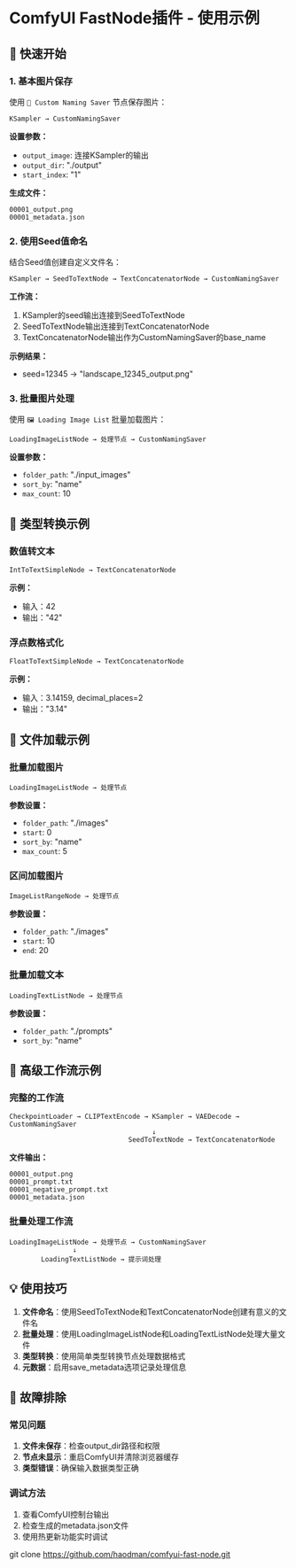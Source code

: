 # ComfyUI FastNode插件 - 使用示例

## 🎯 快速开始

### 1. 基本图片保存
使用 `📝 Custom Naming Saver` 节点保存图片：

```
KSampler → CustomNamingSaver
```

**设置参数：**
- `output_image`: 连接KSampler的输出
- `output_dir`: "./output"
- `start_index`: "1"

**生成文件：**
```
00001_output.png
00001_metadata.json
```

### 2. 使用Seed值命名
结合Seed值创建自定义文件名：

```
KSampler → SeedToTextNode → TextConcatenatorNode → CustomNamingSaver
```

**工作流：**
1. KSampler的seed输出连接到SeedToTextNode
2. SeedToTextNode输出连接到TextConcatenatorNode
3. TextConcatenatorNode输出作为CustomNamingSaver的base_name

**示例结果：**
- seed=12345 → "landscape_12345_output.png"

### 3. 批量图片处理
使用 `🖼️ Loading Image List` 批量加载图片：

```
LoadingImageListNode → 处理节点 → CustomNamingSaver
```

**设置参数：**
- `folder_path`: "./input_images"
- `sort_by`: "name"
- `max_count`: 10

## 🔄 类型转换示例

### 数值转文本
```
IntToTextSimpleNode → TextConcatenatorNode
```

**示例：**
- 输入：42
- 输出："42"

### 浮点数格式化
```
FloatToTextSimpleNode → TextConcatenatorNode
```

**示例：**
- 输入：3.14159, decimal_places=2
- 输出："3.14"

## 📁 文件加载示例

### 批量加载图片
```
LoadingImageListNode → 处理节点
```

**参数设置：**
- `folder_path`: "./images"
- `start`: 0
- `sort_by`: "name"
- `max_count`: 5

### 区间加载图片
```
ImageListRangeNode → 处理节点
```

**参数设置：**
- `folder_path`: "./images"
- `start`: 10
- `end`: 20

### 批量加载文本
```
LoadingTextListNode → 处理节点
```

**参数设置：**
- `folder_path`: "./prompts"
- `sort_by`: "name"

## 🎨 高级工作流示例

### 完整的工作流
```
CheckpointLoader → CLIPTextEncode → KSampler → VAEDecode → CustomNamingSaver
                                    ↓
                              SeedToTextNode → TextConcatenatorNode
```

**文件输出：**
```
00001_output.png
00001_prompt.txt
00001_negative_prompt.txt
00001_metadata.json
```

### 批量处理工作流
```
LoadingImageListNode → 处理节点 → CustomNamingSaver
                ↓
        LoadingTextListNode → 提示词处理
```

## 💡 使用技巧

1. **文件命名**：使用SeedToTextNode和TextConcatenatorNode创建有意义的文件名
2. **批量处理**：使用LoadingImageListNode和LoadingTextListNode处理大量文件
3. **类型转换**：使用简单类型转换节点处理数据格式
4. **元数据**：启用save_metadata选项记录处理信息

## 🔧 故障排除

### 常见问题
1. **文件未保存**：检查output_dir路径和权限
2. **节点未显示**：重启ComfyUI并清除浏览器缓存
3. **类型错误**：确保输入数据类型正确

### 调试方法
1. 查看ComfyUI控制台输出
2. 检查生成的metadata.json文件
3. 使用热更新功能实时调试 

git clone https://github.com/haodman/comfyui-fast-node.git 